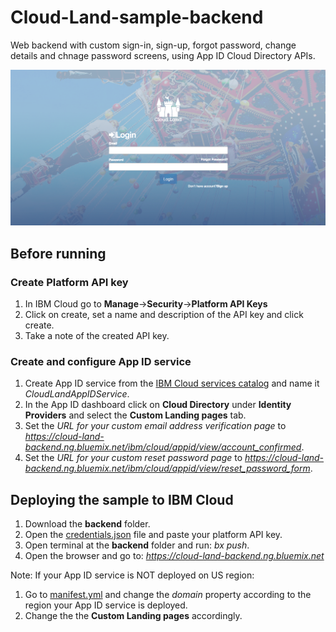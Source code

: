# Cloud-Land-sample-backend

Web backend with custom sign-in, sign-up, forgot password, change details and chnage password screens, using App ID Cloud Directory APIs.

![Cloud-Land-login-screen](/backend/public/images/cloud_land_login_screen.png)

## Before running 

### Create Platform API key

1. In IBM Cloud go to **Manage**->**Security**->**Platform API Keys**
2. Click on create, set a name and description of the API key and click create. 
3. Take a note of the created API key.

### Create and configure App ID service

1. Create App ID service from the [IBM Cloud services catalog](https://console.bluemix.net/catalog/services/app-id?taxonomyNavigation=apps) and name it _CloudLandAppIDService_.
2. In the App ID dashboard click on **Cloud Directory** under **Identity Providers** and select the **Custom Landing pages** tab. 
3. Set the _URL for your custom email address verification page_ to 
_https://cloud-land-backend.ng.bluemix.net/ibm/cloud/appid/view/account_confirmed_.
4. Set the _URL for your custom reset password page_ to 
_https://cloud-land-backend.ng.bluemix.net/ibm/cloud/appid/view/reset_password_form_.

## Deploying the sample to IBM Cloud

1. Download the **backend** folder.
2. Open the [credentials.json](/backend/credentials.json) file and paste your platform API key.
3. Open terminal at the **backend** folder and run: _bx push_.
4. Open the browser and go to: _https://cloud-land-backend.ng.bluemix.net_


Note:
If your App ID service is NOT deployed on US region: 
1. Go to [manifest.yml](/backend/manifest.yml) and change the _domain_ property according to the region your App ID service is deployed.
2. Change the the **Custom Landing pages** accordingly.
    
